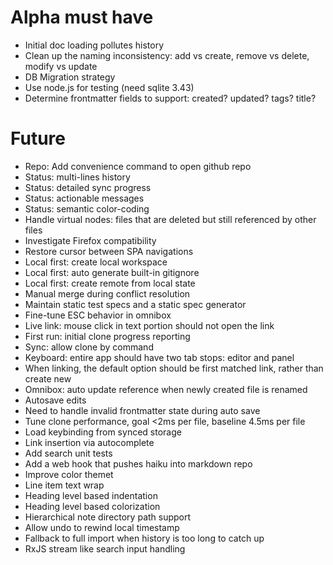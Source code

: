 # Alpha must have

- Initial doc loading pollutes history
- Clean up the naming inconsistency: add vs create, remove vs delete, modify vs update
- DB Migration strategy
- Use node.js for testing (need sqlite 3.43)
- Determine frontmatter fields to support: created? updated? tags? title?

# Future

- Repo: Add convenience command to open github repo
- Status: multi-lines history
- Status: detailed sync progress
- Status: actionable messages
- Status: semantic color-coding
- Handle virtual nodes: files that are deleted but still referenced by other files
- Investigate Firefox compatibility
- Restore cursor between SPA navigations
- Local first: create local workspace
- Local first: auto generate built-in gitignore
- Local first: create remote from local state
- Manual merge during conflict resolution
- Maintain static test specs and a static spec generator
- Fine-tune ESC behavior in omnibox
- Live link: mouse click in text portion should not open the link
- First run: initial clone progress reporting
- Sync: allow clone by command
- Keyboard: entire app should have two tab stops: editor and panel
- When linking, the default option should be first matched link, rather than create new
- Omnibox: auto update reference when newly created file is renamed
- Autosave edits
- Need to handle invalid frontmatter state during auto save
- Tune clone performance, goal <2ms per file, baseline 4.5ms per file
- Load keybinding from synced storage
- Link insertion via autocomplete
- Add search unit tests
- Add a web hook that pushes haiku into markdown repo
- Improve color themet
- Line item text wrap
- Heading level based indentation
- Heading level based colorization
- Hierarchical note directory path support
- Allow undo to rewind local timestamp
- Fallback to full import when history is too long to catch up
- RxJS stream like search input handling
